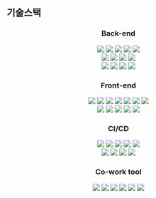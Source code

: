 ## 기술스택

<h3 align="center">Back-end</h3>

<p align="center">	
    <img src="https://img.shields.io/badge/java-007396?&logo=java&logoColor=white">
    <img src="https://img.shields.io/badge/springboot-6DB33F?&logo=springboot&logoColor=white">
    <img src="https://img.shields.io/badge/gradle-02303A?&logo=gradle&logoColor=white">
    <img src="https://img.shields.io/badge/springsecurity-6DB33F?&logo=springsecurity&logoColor=white">
    <img src="https://img.shields.io/badge/JWT-000000?&logo=jsonwebtokens&logoColor=white">
    <br>
    <img src="https://img.shields.io/badge/hibernate-59666C?&logo=hibernate&logoColor=white">
    <img src="https://img.shields.io/badge/mysql-4479A1?&logo=mysql&logoColor=white">
    <img src="https://img.shields.io/badge/redis-DC382D?&logo=redis&logoColor=white">
<img src="https://img.shields.io/badge/h2-FF9900?&logo=h2&logoColor=white">
    <br>
    <img src="https://img.shields.io/badge/python-3776AB?&logo=python&logoColor=white">
    <img src="https://img.shields.io/badge/selenium-43B02A?&logo=selenium&logoColor=white">
    <img src="https://img.shields.io/badge/openvidu-5294E2?&logo=openvidu&logoColor=white">  
    <img src="https://img.shields.io/badge/webrtc-333333?&logo=webrtc&logoColor=white">  
</p>


<h3 align="center">Front-end</h3>
<p align="center">
    <img src="https://img.shields.io/badge/nodedotjs-339933?&logo=nodedotjs&logoColor=white">
    <img src="https://img.shields.io/badge/react-61DAFB?&logo=react&logoColor=white">
<img src="https://img.shields.io/badge/pwa-5A0FC8?&logo=pwa&logoColor=white">
     <img src="https://img.shields.io/badge/typescript-3178C6?&logo=typescript&logoColor=white">
    <img src="https://img.shields.io/badge/redux-764ABC?&logo=redux&logoColor=white">
    <img src="https://img.shields.io/badge/axios-5A29E4?&logo=axios&logoColor=white">
     <img src="https://img.shields.io/badge/reactrouter-CA4245?&logo=reactrouter&logoColor=white">
	<br>
     <img src="https://img.shields.io/badge/eslint-4B32C3?&logo=eslint&logoColor=white">
    <img src="https://img.shields.io/badge/prettier-F7B93E?&logo=prettier&logoColor=white">
    <img src="https://img.shields.io/badge/mui-007FFF?&logo=mui&logoColor=white">
     <img src="https://img.shields.io/badge/styledcomponents-DB7093?&logo=styledcomponents&logoColor=white">
     <img src="https://img.shields.io/badge/chartdotjs-FF6384?&logo=chartdotjs&logoColor=white">

     

  
</p>


<h3 align="center">CI/CD</h3>
<p align="center">
	<img src="https://img.shields.io/badge/docker-2496ED?&logo=docker&logoColor=white">
	<img src="https://img.shields.io/badge/ubuntu-E95420?&logo=ubuntu&logoColor=white">
	<img src="https://img.shields.io/badge/jenkins-D24939?&logo=jenkins&logoColor=white">
  <img src="https://img.shields.io/badge/nginx-009639?&logo=nginx&logoColor=white">
<img src="https://img.shields.io/badge/sonarqube-4E9BCD?&logo=sonarqube&logoColor=white">
  
  <br>
  <img src="https://img.shields.io/badge/amazon ec2-FF9900?&logo=amazon ec2&logoColor=white">
  <img src="https://img.shields.io/badge/amazonrds-527FFF?&logo=amazonrds&logoColor=white">
  <img src="https://img.shields.io/badge/amazons3-569A31?&logo=amazons3&logoColor=white">
  <img src="https://img.shields.io/badge/amazonaws-232F3E?&logo=amazonaws&logoColor=white">
</p>

<h3 align="center">Co-work tool</h3>
<p align="center">
<img src="https://img.shields.io/badge/Jira-0052CC?&logo=Jira Software&logoColor=white">
<img src="https://img.shields.io/badge/GitLab-FC6D26?&logo=GitLab&logoColor=white">
<img src="https://img.shields.io/badge/Postman-FF6C37?&logo=Postman&logoColor=white">
<img src="https://img.shields.io/badge/Figma-F24E1E?&logo=Figma&logoColor=white">
<img src="https://img.shields.io/badge/Notion-000000?&logo=Notion&logoColor=white">
<img src="https://img.shields.io/badge/Mattermost-0058CC?&logo=Mattermost&logoColor=white">
</p>


<br>
